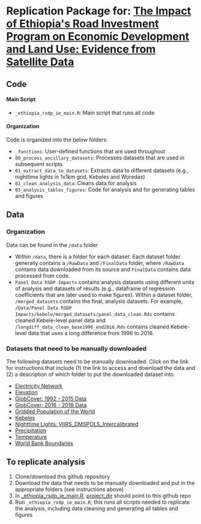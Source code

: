 # Replication Package for: [The Impact of Ethiopia's Road Investment Program on Economic Development and Land Use: Evidence from Satellite Data](https://documents.worldbank.org/en/publication/documents-reports/documentdetail/099332404062230683/idu073a7158605532046490b712098aed9008539)

## Code

#### Main Script
* `_ethiopia_rsdp_ie_main.R`: Main script that runs all code

#### Organization

Code is organized into the below folders:

* `_functions`: User-defined functions that are used throughout
* `00_process_ancillary_datasets`: Processes datasets that are used in subsequent scripts
* `01_extract_data_to_datasets`: Extracts data to different datasets (e.g., nighttime lights in 1x1km grid, Kebeles and Woredas)
* `02_clean_analysis_data`: Cleans data for analysis
* `03_analysis_tables_figures`: Code for analysis and for generating tables and figures

## Data

### Organization 
Data can be found in the `/data` folder
* Within `/data`, there is a folder for each dataset. Each dataset folder generally contains a `/RawData` and `/FinalData` folder, where `/RawData` contains data downloaded from its source and `FinalData` contains data processed from code.
* `Panel Data RSDP Impacts` contains analysis datasets using different units of analysis and datasets of results (e.g., dataframe of regression coefficients that are later used to make figures). Within a dataset folder, `/merged_datasets` contains the final, analysis datasets. For example, `/Data/Panel Data RSDP Impacts/kebele/merged_datasets/panel_data_clean.Rds` contains cleaned Kebele-level panel data and `/longdiff_data_clean_base1996_end2016.Rds` contains cleaned Kebele-level data that uses a long difference from 1996 to 2016.

### Datasets that need to be manually downloaded

The following datasets need to be manually downloaded. Click on the link for instructions that include (1) the link to access and download the data and (2) a description of which folder to put the downloaded dataset into.

* [Electricity Network](https://github.com/worldbank/ethiopia-rsdp-ie/tree/main/data/Electricity%20Network/RawData)
* [Elevation](https://github.com/worldbank/ethiopia-rsdp-ie/tree/main/data/Elevation/RawData)
* [GlobCover: 1992 - 2015 Data](https://github.com/worldbank/ethiopia-rsdp-ie/tree/main/data/Globcover/RawData/1992_2015_data)
* [GlobCover: 2016 - 2018 Data](https://github.com/worldbank/ethiopia-rsdp-ie/tree/main/data/Globcover/RawData/2016_2018_data)
* [Gridded Population of the World](https://github.com/worldbank/ethiopia-rsdp-ie/tree/main/data/Gridded%20Population%20of%20the%20World/RawData)
* [Kebeles](https://github.com/worldbank/ethiopia-rsdp-ie/tree/main/data/Kebeles/RawData)
* [Nighttime Lights: VIIRS_DMSPOLS_Intercalibrated](https://github.com/worldbank/ethiopia-rsdp-ie/tree/main/data/VIIRS_DMSPOLS_Intercalibrated/RawData)
* [Precipitation](https://github.com/worldbank/ethiopia-rsdp-ie/tree/main/data/Precipitation/RawData)
* [Temperature](https://github.com/worldbank/ethiopia-rsdp-ie/tree/main/data/Temperature/RawData)
* [World Bank Boundaries](https://github.com/worldbank/ethiopia-rsdp-ie/tree/main/data/World%20Bank%20Boundaries/RawData)

## To replicate analysis

1. Clone/download this github repository
2. Download the data that needs to be manually downloaded and put in the appropriate folders (see instructions above)
3. In [_ethiopia_rsdp_ie_main.R](https://github.com/worldbank/ethiopia-rsdp-ie/blob/main/_ethiopia_rsdp_ie_main.R), [project_dir](https://github.com/worldbank/ethiopia-rsdp-ie/blob/3b9e3b6844c3a76c4f162195276e89864fa252bf/_ethiopia_rsdp_ie_main.R#L25) should point to this github repo
4. Run `_ethiopia_rsdp_ie_main.R`; this runs all scripts needed to replicate the analysis, including data cleaning and generating all tables and figures